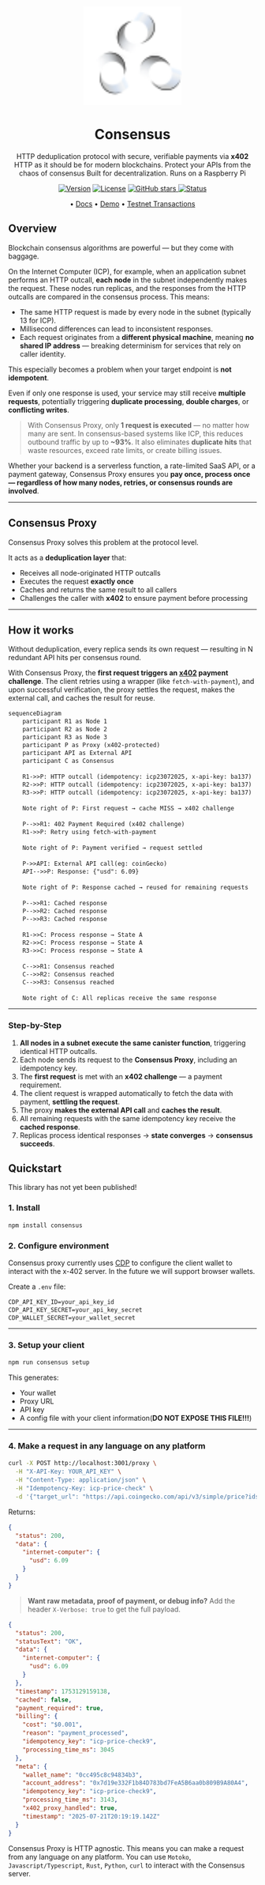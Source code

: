 <p align="center">
  <picture>
    <source srcset="assets/logo-dark.svg" media="(prefers-color-scheme: dark)">
    <source srcset="assets/logo-light.svg" media="(prefers-color-scheme: light)">
    <img src="assets/logo-light.svg" alt="Consensus logo" width="200" />
  </picture>
</p>

<h1 align="center">Consensus</h1>

<p align="center">
  HTTP deduplication protocol with secure, verifiable payments via <strong>x402</strong><br>
  HTTP as it should be for modern blockchains. Protect your APIs from the chaos of consensus
  Built for decentralization. Runs on a Raspberry Pi
</p>

<p align="center">
  <a href="#"><img alt="Version" src="https://img.shields.io/badge/version-alpha-orange"></a>
  <a href="LICENSE"><img alt="License" src="https://img.shields.io/badge/license-BUSL--1.1-blue"></a>
  <a href="https://github.com/Demali-876/consensus/stargazers">
    <img alt="GitHub stars" src="https://img.shields.io/github/stars/Demali-876/consensus?style=social">
  </a>
  <a href="#"><img alt="Status" src="https://img.shields.io/badge/status-experimental-yellow"></a>
</p>

<p align="center">
  • <a href="#">Docs</a> 
  • <a href="#">Demo</a> 
  • <a href="https://sepolia.basescan.org/address/0x32CfC8e7aCe9517523B8884b04e4B3Fb2e064B7f#tokentxns">Testnet Transactions</a>
</p>

## Overview

Blockchain consensus algorithms are powerful — but they come with baggage.

On the Internet Computer (ICP), for example, when an application subnet performs an HTTP outcall, **each node** in the subnet independently makes the request. These nodes run replicas, and the responses from the HTTP outcalls are compared in the consensus process. This means:

* The same HTTP request is made by every node in the subnet (typically 13 for ICP).
* Millisecond differences can lead to inconsistent responses.
* Each request originates from a **different physical machine**, meaning **no shared IP address** — breaking determinism for services that rely on caller identity.

This especially becomes a problem when your target endpoint is **not idempotent**.

Even if only one response is used, your service may still receive **multiple requests**, potentially triggering **duplicate processing**, **double charges**, or **conflicting writes**.

> With Consensus Proxy, only **1 request is executed** — no matter how many are sent.
> In consensus-based systems like ICP, this reduces outbound traffic by up to **\~93%**.
> It also eliminates **duplicate hits** that waste resources, exceed rate limits, or create billing issues.

Whether your backend is a serverless function, a rate-limited SaaS API, or a payment gateway, Consensus Proxy ensures you **pay once, process once — regardless of how many nodes, retries, or consensus rounds are involved**.

---

## Consensus Proxy

Consensus Proxy solves this problem at the protocol level.

It acts as a **deduplication layer** that:

* Receives all node-originated HTTP outcalls
* Executes the request **exactly once**
* Caches and returns the same result to all callers
* Challenges the caller with **x402** to ensure payment before processing

---

## How it works

Without deduplication, every replica sends its own request — resulting in N redundant API hits per consensus round.

With Consensus Proxy, the **first request triggers an [x402](https://www.x402.org) payment challenge**. The client retries using a wrapper (like `fetch-with-payment`), and upon successful verification, the proxy settles the request, makes the external call, and caches the result for reuse.

```mermaid
sequenceDiagram
    participant R1 as Node 1
    participant R2 as Node 2
    participant R3 as Node 3
    participant P as Proxy (x402-protected)
    participant API as External API
    participant C as Consensus

    R1->>P: HTTP outcall (idempotency: icp23072025, x-api-key: ba137)
    R2->>P: HTTP outcall (idempotency: icp23072025, x-api-key: ba137)
    R3->>P: HTTP outcall (idempotency: icp23072025, x-api-key: ba137)

    Note right of P: First request → cache MISS → x402 challenge

    P-->>R1: 402 Payment Required (x402 challenge)
    R1->>P: Retry using fetch-with-payment

    Note right of P: Payment verified → request settled

    P->>API: External API call(eg: coinGecko)
    API-->>P: Response: {"usd": 6.09}

    Note right of P: Response cached → reused for remaining requests

    P-->>R1: Cached response
    P-->>R2: Cached response
    P-->>R3: Cached response

    R1->>C: Process response → State A
    R2->>C: Process response → State A
    R3->>C: Process response → State A

    C-->>R1: Consensus reached
    C-->>R2: Consensus reached
    C-->>R3: Consensus reached

    Note right of C: All replicas receive the same response
```

---

### Step-by-Step

1. **All nodes in a subnet execute the same canister function**, triggering identical HTTP outcalls.
2. Each node sends its request to the **Consensus Proxy**, including an idempotency key.
3. The **first request** is met with an **x402 challenge** — a payment requirement.
4. The client request is wrapped automatically to fetch the data with payment, **settling the request**.
5. The proxy **makes the external API call** and **caches the result**.
6. All remaining requests with the same idempotency key receive the **cached response**.
7. Replicas process identical responses → **state converges** → **consensus succeeds**.

## Quickstart

This library has not yet been published!

### 1. Install

```bash
npm install consensus
```

### 2. Configure environment

Consensus proxy currently uses [CDP](https://www.coinbase.com/developer-platform) to configure the client wallet to interact with the x-402 server. In the future we will support browser wallets.

Create a `.env` file:

```env
CDP_API_KEY_ID=your_api_key_id
CDP_API_KEY_SECRET=your_api_key_secret
CDP_WALLET_SECRET=your_wallet_secret
```

---

### 3. Setup your client

```bash
npm run consensus setup
```

This generates:

* Your wallet
* Proxy URL
* API key
* A config file with your client information(**DO NOT EXPOSE THIS FILE!!!**)

---

### 4. Make a request in any language on any platform

```bash
curl -X POST http://localhost:3001/proxy \
  -H "X-API-Key: YOUR_API_KEY" \
  -H "Content-Type: application/json" \
  -H "Idempotency-Key: icp-price-check" \
  -d '{"target_url": "https://api.coingecko.com/api/v3/simple/price?ids=internet-computer&vs_currencies=usd"}'
```

Returns:

```json
{
  "status": 200,
  "data": {
    "internet-computer": {
      "usd": 6.09
    }
  }
}
```

> **Want raw metadata, proof of payment, or debug info?**
> Add the header `X-Verbose: true` to get the full payload.

```json
{
  "status": 200,
  "statusText": "OK",
  "data": {
    "internet-computer": {
      "usd": 6.09
    }
  },
  "timestamp": 1753129159138,
  "cached": false,
  "payment_required": true,
  "billing": {
    "cost": "$0.001",
    "reason": "payment_processed",
    "idempotency_key": "icp-price-check9",
    "processing_time_ms": 3045
  },
  "meta": {
    "wallet_name": "0cc495c8c94834b3",
    "account_address": "0x7d19e332F1b84D783bd7FeA5B6aa0b809B9A80A4",
    "idempotency_key": "icp-price-check9",
    "processing_time_ms": 3143,
    "x402_proxy_handled": true,
    "timestamp": "2025-07-21T20:19:19.142Z"
  }
}
```

Consensus Proxy is HTTP agnostic. This means you can make a request from any language on any platform. You can use `Motoko`, `Javascript/Typescript`, `Rust`, `Python`, `curl` to interact with the Consensus server.
